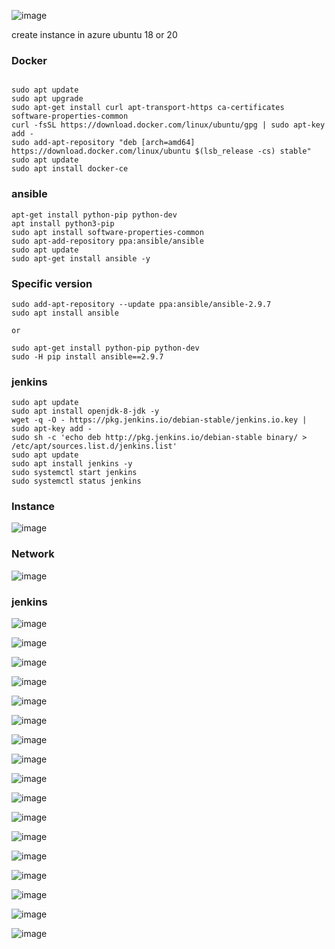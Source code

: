 
![image](https://user-images.githubusercontent.com/33985509/127287742-f4631405-0166-49cf-ac94-7e9a20f93467.png)




create instance in azure ubuntu 18 or 20

### Docker
~~~

sudo apt update
sudo apt upgrade
sudo apt-get install curl apt-transport-https ca-certificates software-properties-common
curl -fsSL https://download.docker.com/linux/ubuntu/gpg | sudo apt-key add -
sudo add-apt-repository "deb [arch=amd64] https://download.docker.com/linux/ubuntu $(lsb_release -cs) stable"
sudo apt update
sudo apt install docker-ce
~~~

### ansible

~~~
apt-get install python-pip python-dev
apt install python3-pip
sudo apt install software-properties-common
sudo apt-add-repository ppa:ansible/ansible
sudo apt update
sudo apt-get install ansible -y

~~~

### Specific version

~~~
sudo add-apt-repository --update ppa:ansible/ansible-2.9.7
sudo apt install ansible

or 

sudo apt-get install python-pip python-dev
sudo -H pip install ansible==2.9.7
~~~


### jenkins

~~~
sudo apt update	
sudo apt install openjdk-8-jdk -y
wget -q -O - https://pkg.jenkins.io/debian-stable/jenkins.io.key | sudo apt-key add -
sudo sh -c 'echo deb http://pkg.jenkins.io/debian-stable binary/ > /etc/apt/sources.list.d/jenkins.list'
sudo apt update
sudo apt install jenkins -y
sudo systemctl start jenkins
sudo systemctl status jenkins

~~~


### Instance

![image](https://user-images.githubusercontent.com/33985509/127038871-eb1d3376-c800-439b-8659-aadc9424b365.png)

### Network

![image](https://user-images.githubusercontent.com/33985509/127039248-9ddfe93d-9192-4b1d-ad1c-9756e8463a29.png)


### jenkins
![image](https://user-images.githubusercontent.com/33985509/127039391-a190c8c7-9a0a-4117-8d99-5bb09c850469.png)

![image](https://user-images.githubusercontent.com/33985509/127039571-b127be02-4ad5-4bb0-a972-41266520150b.png)

![image](https://user-images.githubusercontent.com/33985509/127039815-736f0c62-09f8-4f93-9525-47dad20fd1a0.png)

![image](https://user-images.githubusercontent.com/33985509/127039862-a9783bfd-d120-4a6b-a2e4-a6e0f1922791.png)

![image](https://user-images.githubusercontent.com/33985509/127039928-46b905a5-3260-466c-aa84-7c4bda137ebe.png)

![image](https://user-images.githubusercontent.com/33985509/127040044-da29f350-1009-4e3c-9ac1-f1f3ce0a733a.png)


![image](https://user-images.githubusercontent.com/33985509/127040116-d6c4d1e8-4c71-4c0e-93b5-d2441c206f4a.png)

![image](https://user-images.githubusercontent.com/33985509/127040268-f7bcf572-ca9f-4898-bb91-ab87a01fff0b.png)

![image](https://user-images.githubusercontent.com/33985509/127040442-d72aa2ef-fcd4-41a8-96ad-d0adb20cbc16.png)

![image](https://user-images.githubusercontent.com/33985509/127040924-56177a7d-91fc-4025-ad34-c89882c2df03.png)

![image](https://user-images.githubusercontent.com/33985509/127043309-ccc021cc-802f-4d80-85e0-e747fd029cc2.png)


![image](https://user-images.githubusercontent.com/33985509/127043384-1a7a8fe8-0240-4ee7-9133-2b3f0b1114ff.png)

![image](https://user-images.githubusercontent.com/33985509/127045765-8bff12b4-7dbf-47cc-a7c6-0b4a5257a412.png)


![image](https://user-images.githubusercontent.com/33985509/127209077-140a0906-f895-4e68-b2f1-443d175de642.png)

![image](https://user-images.githubusercontent.com/33985509/127209203-3bd78a7f-1747-4cb2-86a7-5f3cdeaa7759.png)

![image](https://user-images.githubusercontent.com/33985509/127209255-6b390bc9-5b52-460e-80ba-38f242c3c528.png)

![image](https://user-images.githubusercontent.com/33985509/127209320-9c6b245d-168b-4dd2-bb42-c367c0488960.png)
